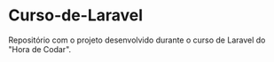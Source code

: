 # Curso-de-Laravel
Repositório com o projeto desenvolvido durante o curso de Laravel do "Hora de Codar".
